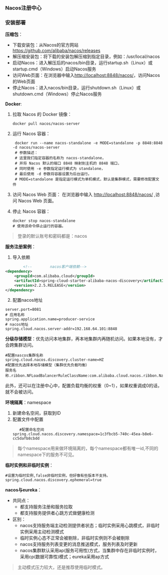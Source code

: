 ### Nacos注册中心

### 安装部署

**压缩包**：

- 下载安装包：从Nacos的官方网站 <https://github.com/alibaba/nacos/releases>
- 解压缩安装包：将下载的安装包解压缩到指定目录，例如：/usr/local/nacos
- 启动Nacos：进入解压后的nacos/bin目录，运行startup.sh（Linux）或startup.cmd（Windows）启动Nacos服务
- 访问Web页面：在浏览器中输入<http://localhost:8848/nacos/>，访问Nacos的Web页面
- 停止Nacos：进入nacos/bin目录，运行shutdown.sh（Linux）或shutdown.cmd（Windows）停止Nacos服务

**Docker**:

1. 拉取 Nacos 的 Docker 镜像：
    ```shell
    docker pull nacos/nacos-server
    ```
2. 运行 Nacos 容器：
   ```shell
    docker run --name nacos-standalone -e MODE=standalone -p 8848:8848 -d nacos/nacos-server
    # 参数描述：
    # 这里我们指定容器的名称为 nacos-standalone，
    # 并将 Nacos 默认的端口 8848 映射到主机的 8848 端口，
    # 同时使用 -e 参数指定运行模式为 standalone，
    # 最后使用 -d 参数将容器设置为后台运行。
    # MODE=standalone 是指定运行模式为单机模式，默认是集群模式，需要修改配置文件
    ```

3. 访问 Nacos Web 页面： 在浏览器中输入 <http://localhost:8848/nacos/> ,访问 Nacos Web 页面。

4. 停止 Nacos 容器：
    ```shell
    docker stop nacos-standalone
    # 使用该命令停止运行的容器。
    ```

> 登录的默认账号和密码都是：nacos

**服务注册案例**：

1. 导入依赖

```xml
        <!--        nacos客户端依赖-->
<dependency>
    <groupId>com.alibaba.cloud</groupId>
    <artifactId>spring-cloud-starter-alibaba-nacos-discovery</artifactId>
    <version>2.2.5.RELEASE</version>
</dependency>
```

2. 配置nacos地址

```properties
server.port=8081
# 应用名称
spring.application.name=producer-service
# nacos地址
spring.cloud.nacos.server-addr=192.168.64.101:8848
```

**分级存储模型**：优先访问本地集群，再本地集群内再随机访问。如果本地没有，才会跨集群访问。

```properties
#配置nascos集群名称
spring.cloud.nacos.discovery.cluster-name=HZ
#配置优先选择本地存储模型（集群优先负载均衡）
服务名称.ribbon.NFLoadBalancerRuleClassName:com.alibaba.cloud.nacos.ribbon.NacosRule
```

此外，还可以在注册中心中，配置负载均衡的权重（0~1），如果权重调成0的话，就不会被访问。

**环境隔离**：namespace

1. 新建命名空间，获取到ID
2. 配置文件中配置
   ```properties
      #配置命名空间
   spring.cloud.nacos.discovery.namespace=1c3fbcb5-740c-45ea-b8e6-cc5dafb8cbdd
   ```

> 每个namespace用来做环境隔离的，每个namespace都有唯一id,不同的namespace下的服务不可见。

**临时实例和非临时实例**：

```properties
#设置为临时实例,false非临时实例，但好像有些版本不支持。
spring.cloud.nacos.discovery.ephemeral=true
```

**nacos与eureka**：

- 共同点：
    - 都支持服务注册和服务拉取
    - 都支持服务提供者心跳方式做健康检测
- 区别：
    - nacos支持服务端主动检测提供者状态；临时实例采用心跳模式，非临时实例采用主动检测模式
    - 临时实例心态不正常会被剔除，非临时实例则不会被剔除
    - nacos支持服务列表变更的消息推送模式，服务列表及时更新
    - nacos集群默认采用ap(服务可用性)方式，当集群中存在非临时实例时，采用cp(数据可靠性)模式；eureka采用ap方式

> 主动模式压力较大，还是推荐使用临时模式。


